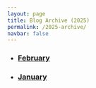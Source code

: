 ```yaml
---
layout: page
title: Blog Archive (2025)
permalink: /2025-archive/
navbar: false
---
```


<ul>
  <li><h3><a href="{% link pages/archive/2025/2025-02-archive.md %}">February</a></h3></li>
  <li><h3><a href="{% link pages/archive/2025/2025-01-archive.md %}">January</a></h3></li>
</ul>